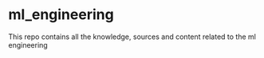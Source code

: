 # ml_engineering
This repo contains all the knowledge, sources and content related to the ml engineering
